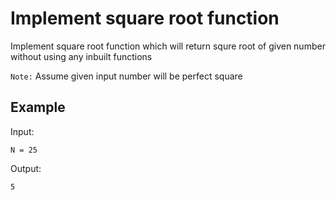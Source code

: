 # Implement square root function

Implement square root function which will return squre root of given number
without using any inbuilt functions

`Note:` Assume given input number will be perfect square

## Example

Input:

```shell
N = 25
```

Output:

```shell
5
```
